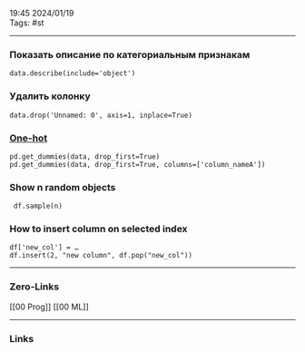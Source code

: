 19:45     2024/01/19    
Tags: #st 
____
### Показать описание по категориальным признакам
```data.describe(include='object')```
### Удалить колонку
```data.drop('Unnamed: 0', axis=1, inplace=True)```

### [One-hot](https://pandas.pydata.org/pandas-docs/stable/reference/api/pandas.get_dummies.html)
```
pd.get_dummies(data, drop_first=True)
pd.get_dummies(data, drop_first=True, columns=['column_nameA'])
```
### Show n random objects
``` df.sample(n)```

### How to insert column on selected index
``` 
df['new_col'] = …
df.insert(2, "new column", df.pop("new_col"))
```

____
### Zero-Links
[[00 Prog]] [[00 ML]]
____
### Links